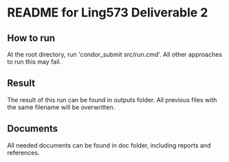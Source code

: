 # README for Ling573 Deliverable 2

## How to run
At the root directory, run 'condor_submit src/run.cmd'.
All other approaches to run this may fail.

## Result
The result of this run can be found in outputs folder. All previous files with the same filename will be overwritten. 

## Documents
All needed documents can be found in doc folder, including reports and references.

